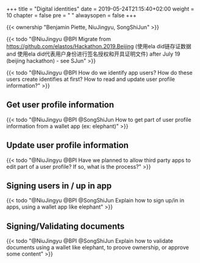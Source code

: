 +++
title = "Digital identities"
date = 2019-05-24T21:15:40+02:00
weight = 10
chapter = false
pre = "<i class='fa ela-page'></i> "
alwaysopen = false
+++

{{< ownership "Benjamin Piette, NiuJingyu, SongShiJun" >}}

{{< todo "@NiuJingyu @BPI Migrate from https://github.com/elastos/Hackathon.2019.Beijing (使用ela did链存证数据 and 使用ela did代表用户身份进行签名授权和开具证明文件) after July 19 (beijing hackathon) - see SJun" >}}


{{< todo "@NiuJingyu @BPI How do we identify app users? How do these users create identifies at first? How to read and update user profile information?" >}}

## Get user profile information

{{< todo "@NiuJingyu @BPI @SongShiJun How to get part of user profile information from a wallet app (ex: elephant)" >}}

## Update user profile information

{{< todo "@NiuJingyu @BPI Have we planned to allow third party apps to edit part of a user profile? If so, what is the process?" >}}

## Signing users in / up in app

{{< todo "@NiuJingyu @BPI @SongShiJun Explain how to sign up/in in apps, using a wallet app like elephant" >}}

## Signing/Validating documents

{{< todo "@NiuJingyu @BPI @SongShiJun Explain how to validate documents using a wallet like elephant, to proove ownership, or approve some content" >}}